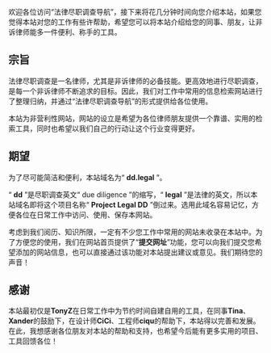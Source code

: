 欢迎各位访问“法律尽职调查导航”，接下来将花几分钟时间向您介绍本站，如果您觉得本站对您的工作有些许帮助，希望您可以将本站介绍给您的同事、朋友，让非诉律师能多一件便利、称手的工具。

## 宗旨
法律尽职调查是一名律师，尤其是非诉律师的必备技能。更高效地进行尽职调查，是每一个非诉律师不断追求的目标。因此，我们对工作中常用的信息检索网站进行了整理归纳，并通过“法律尽职调查导航”的形式提供给各位使用。

本站为非营利性网站，网站的设立是希望为各位律师朋友提供一个靠谱、实用的检索工具，同时也希望以我们自己的行动让这个行业变得更好。

## 期望
为了尽可能简洁和便利，本站域名为“ **dd.legal** ”。

“ **dd** ”是尽职调查英文“ due diligence ”的缩写，“ **legal** ”是法律的英文，所以本站域名即将这个项目名称“ **Project Legal DD** ”倒过来。选用此域名容易记忆，方便各位在日常工作中访问、使用、保存本网站。

考虑到我们阅历、知识所限，一定有不少您工作中常用的网站未收录在本站中。为了方便您的使用，我们在网站首页提供了“**提交网址**”功能，您可以向我们提交您希望添加的网站信息，也可以直接通过该功能对本站提出建议或意见。我们期待您的声音！

## 感谢
本站最初仅是**TonyZ**在日常工作中为节约时间自建自用的工具，在同事**Tina**、**Xander**的鼓励下，在设计师**CiCi**、工程师**ciqu**的帮助下，本站得以完善和发展。在此，我想感谢各位朋友对本站的帮助和支持，也希望今后能有更多实用的项目、工具回馈各位！


